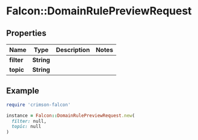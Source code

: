 # Falcon::DomainRulePreviewRequest

## Properties

| Name | Type | Description | Notes |
| ---- | ---- | ----------- | ----- |
| **filter** | **String** |  |  |
| **topic** | **String** |  |  |

## Example

```ruby
require 'crimson-falcon'

instance = Falcon::DomainRulePreviewRequest.new(
  filter: null,
  topic: null
)
```

